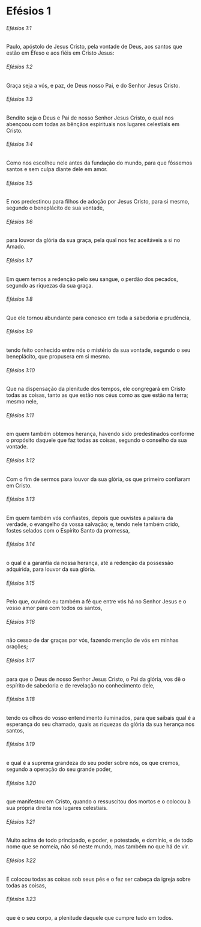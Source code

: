 # Efésios 1

###### Efésios 1:1

Paulo, apóstolo de Jesus Cristo, pela vontade de Deus, aos santos que estão em Éfeso e aos fiéis em Cristo Jesus:

###### Efésios 1:2

Graça seja a vós, e paz, de Deus nosso Pai, e do Senhor Jesus Cristo.

###### Efésios 1:3

Bendito seja o Deus e Pai de nosso Senhor Jesus Cristo, o qual nos abençoou com todas as bênçãos espirituais nos lugares celestiais em Cristo.

###### Efésios 1:4

Como nos escolheu nele antes da fundação do mundo, para que fôssemos santos e sem culpa diante dele em amor.

###### Efésios 1:5

E nos predestinou para filhos de adoção por Jesus Cristo, para si mesmo, segundo o beneplácito de sua vontade,

###### Efésios 1:6

para louvor da glória da sua graça, pela qual nos fez aceitáveis a si no Amado.

###### Efésios 1:7

Em quem temos a redenção pelo seu sangue, o perdão dos pecados, segundo as riquezas da sua graça.

###### Efésios 1:8

Que ele tornou abundante para conosco em toda a sabedoria e prudência,

###### Efésios 1:9

tendo feito conhecido entre nós o mistério da sua vontade, segundo o seu beneplácito, que propusera em si mesmo.

###### Efésios 1:10

Que na dispensação da plenitude dos tempos, ele congregará em Cristo todas as coisas, tanto as que estão nos céus como as que estão na terra; mesmo nele,

###### Efésios 1:11

em quem também obtemos herança, havendo sido predestinados conforme o propósito daquele que faz todas as coisas, segundo o conselho da sua vontade.

###### Efésios 1:12

Com o fim de sermos para louvor da sua glória, os que primeiro confiaram em Cristo.

###### Efésios 1:13

Em quem também vós confiastes, depois que ouvistes a palavra da verdade, o evangelho da vossa salvação; e, tendo nele também crido, fostes selados com o Espírito Santo da promessa,

###### Efésios 1:14

o qual é a garantia da nossa herança, até a redenção da possessão adquirida, para louvor da sua glória.

###### Efésios 1:15

Pelo que, ouvindo eu também a fé que entre vós há no Senhor Jesus e o vosso amor para com todos os santos,

###### Efésios 1:16

não cesso de dar graças por vós, fazendo menção de vós em minhas orações;

###### Efésios 1:17

para que o Deus de nosso Senhor Jesus Cristo, o Pai da glória, vos dê o espírito de sabedoria e de revelação no conhecimento dele,

###### Efésios 1:18

tendo os olhos do vosso entendimento iluminados, para que saibais qual é a esperança do seu chamado, quais as riquezas da glória da sua herança nos santos,

###### Efésios 1:19

e qual é a suprema grandeza do seu poder sobre nós, os que cremos, segundo a operação do seu grande poder,

###### Efésios 1:20

que manifestou em Cristo, quando o ressuscitou dos mortos e o colocou à sua própria direita nos lugares celestiais.

###### Efésios 1:21

Muito acima de todo principado, e poder, e potestade, e domínio, e de todo nome que se nomeia, não só neste mundo, mas também no que há de vir.

###### Efésios 1:22

E colocou todas as coisas sob seus pés e o fez ser cabeça da igreja sobre todas as coisas,

###### Efésios 1:23

que é o seu corpo, a plenitude daquele que cumpre tudo em todos.


